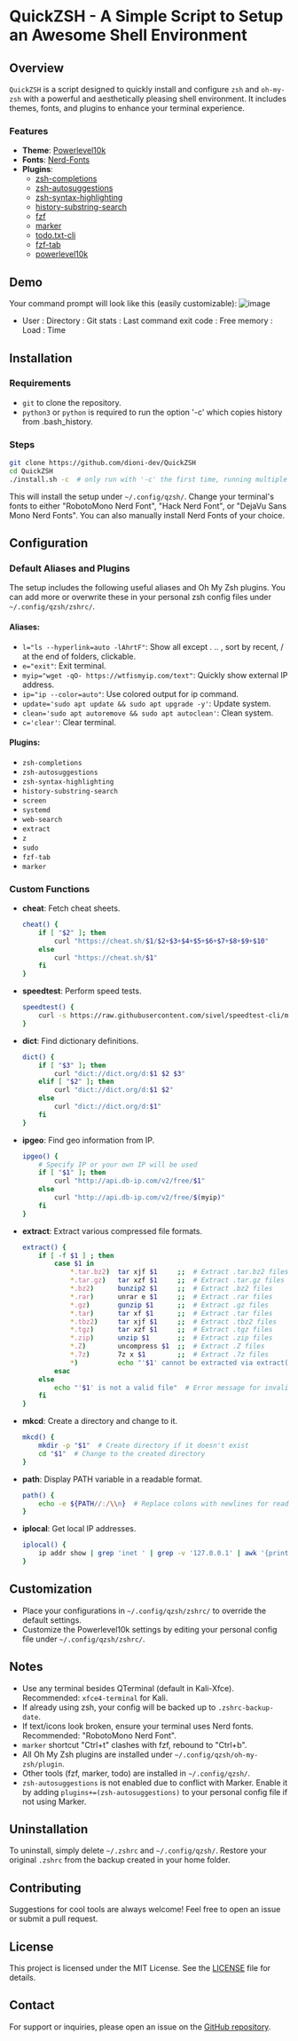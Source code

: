 # QuickZSH - A Simple Script to Setup an Awesome Shell Environment

## Overview
`QuickZSH` is a script designed to quickly install and configure `zsh` and `oh-my-zsh` with a powerful and aesthetically pleasing shell environment. It includes themes, fonts, and plugins to enhance your terminal experience.

### Features
- **Theme**: [Powerlevel10k](https://github.com/romkatv/powerlevel10k)
- **Fonts**: [Nerd-Fonts](https://github.com/ryanoasis/nerd-fonts)
- **Plugins**:
  - [zsh-completions](https://github.com/zsh-users/zsh-completions)
  - [zsh-autosuggestions](https://github.com/zsh-users/zsh-autosuggestions)
  - [zsh-syntax-highlighting](https://github.com/zsh-users/zsh-syntax-highlighting)
  - [history-substring-search](https://github.com/zsh-users/zsh-history-substring-search)
  - [fzf](https://github.com/junegunn/fzf)
  - [marker](https://github.com/jotyGill/marker)
  - [todo.txt-cli](https://github.com/todotxt/todo.txt-cli)
  - [fzf-tab](https://github.com/Aloxaf/fzf-tab)
  - [powerlevel10k](https://github.com/romkatv/powerlevel10k)

## Demo
Your command prompt will look like this (easily customizable):
![image](https://github.com/dioni-dev/QuickZSH/assets/58851263/bbf1866e-f237-47b9-b7c0-4915d9320248)

- User : Directory : Git stats : Last command exit code : Free memory : Load : Time


## Installation
### Requirements
- `git` to clone the repository.
- `python3` or `python` is required to run the option '-c' which copies history from .bash_history.

### Steps
```bash
git clone https://github.com/dioni-dev/QuickZSH
cd QuickZSH
./install.sh -c  # only run with '-c' the first time, running multiple times will duplicate history entries
```

This will install the setup under `~/.config/qzsh/`. Change your terminal's fonts to either "RobotoMono Nerd Font", "Hack Nerd Font", or "DejaVu Sans Mono Nerd Fonts". You can also manually install Nerd Fonts of your choice.

## Configuration
### Default Aliases and Plugins
The setup includes the following useful aliases and Oh My Zsh plugins. You can add more or overwrite these in your personal zsh config files under `~/.config/qzsh/zshrc/`.

#### Aliases:
- `l="ls --hyperlink=auto -lAhrtF"`: Show all except . .. , sort by recent, / at the end of folders, clickable.
- `e="exit"`: Exit terminal.
- `myip="wget -qO- https://wtfismyip.com/text"`: Quickly show external IP address.
- `ip="ip --color=auto"`: Use colored output for ip command.
- `update='sudo apt update && sudo apt upgrade -y'`: Update system.
- `clean='sudo apt autoremove && sudo apt autoclean'`: Clean system.
- `c='clear'`: Clear terminal.

#### Plugins:
- `zsh-completions`
- `zsh-autosuggestions`
- `zsh-syntax-highlighting`
- `history-substring-search`
- `screen`
- `systemd`
- `web-search`
- `extract`
- `z`
- `sudo`
- `fzf-tab`
- `marker`

### Custom Functions
- **cheat**: Fetch cheat sheets.
    ```zsh
    cheat() {
        if [ "$2" ]; then
            curl "https://cheat.sh/$1/$2+$3+$4+$5+$6+$7+$8+$9+$10"
        else
            curl "https://cheat.sh/$1"
        fi
    }
    ```
- **speedtest**: Perform speed tests.
    ```zsh
    speedtest() {
        curl -s https://raw.githubusercontent.com/sivel/speedtest-cli/master/speedtest.py | python3 -
    }
    ```
- **dict**: Find dictionary definitions.
    ```zsh
    dict() {
        if [ "$3" ]; then
            curl "dict://dict.org/d:$1 $2 $3"
        elif [ "$2" ]; then
            curl "dict://dict.org/d:$1 $2"
        else
            curl "dict://dict.org/d:$1"
        fi
    }
    ```
- **ipgeo**: Find geo information from IP.
    ```zsh
    ipgeo() {
        # Specify IP or your own IP will be used
        if [ "$1" ]; then
            curl "http://api.db-ip.com/v2/free/$1"
        else
            curl "http://api.db-ip.com/v2/free/$(myip)"
        fi
    }
    ```
- **extract**: Extract various compressed file formats.
    ```zsh
    extract() {
        if [ -f $1 ] ; then
            case $1 in
                *.tar.bz2)  tar xjf $1     ;;  # Extract .tar.bz2 files
                *.tar.gz)   tar xzf $1     ;;  # Extract .tar.gz files
                *.bz2)      bunzip2 $1     ;;  # Extract .bz2 files
                *.rar)      unrar e $1     ;;  # Extract .rar files
                *.gz)       gunzip $1      ;;  # Extract .gz files
                *.tar)      tar xf $1      ;;  # Extract .tar files
                *.tbz2)     tar xjf $1     ;;  # Extract .tbz2 files
                *.tgz)      tar xzf $1     ;;  # Extract .tgz files
                *.zip)      unzip $1       ;;  # Extract .zip files
                *.Z)        uncompress $1  ;;  # Extract .Z files
                *.7z)       7z x $1        ;;  # Extract .7z files
                *)          echo "'$1' cannot be extracted via extract()" ;;  # Handle unknown file types
            esac
        else
            echo "'$1' is not a valid file"  # Error message for invalid file
        fi
    }
    ```
- **mkcd**: Create a directory and change to it.
    ```zsh
    mkcd() {
        mkdir -p "$1"  # Create directory if it doesn't exist
        cd "$1"  # Change to the created directory
    }
    ```
- **path**: Display PATH variable in a readable format.
    ```zsh
    path() {
        echo -e ${PATH//:/\\n}  # Replace colons with newlines for readability
    }
    ```
- **iplocal**: Get local IP addresses.
    ```zsh
    iplocal() {
        ip addr show | grep 'inet ' | grep -v '127.0.0.1' | awk '{print $2}' | cut -f1 -d'/'  # Extract local IPs excluding localhost
    }
    ```

## Customization
- Place your configurations in `~/.config/qzsh/zshrc/` to override the default settings.
- Customize the Powerlevel10k settings by editing your personal config file under `~/.config/qzsh/zshrc/`.

## Notes
- Use any terminal besides QTerminal (default in Kali-Xfce). Recommended: `xfce4-terminal` for Kali.
- If already using zsh, your config will be backed up to `.zshrc-backup-date`.
- If text/icons look broken, ensure your terminal uses Nerd fonts. Recommended: "RobotoMono Nerd Font".
- `marker` shortcut "Ctrl+t" clashes with fzf, rebound to "Ctrl+b".
- All Oh My Zsh plugins are installed under `~/.config/qzsh/oh-my-zsh/plugin`.
- Other tools (fzf, marker, todo) are installed in `~/.config/qzsh/`.
- `zsh-autosuggestions` is not enabled due to conflict with Marker. Enable it by adding `plugins+=(zsh-autosuggestions)` to your personal config file if not using Marker.

## Uninstallation
To uninstall, simply delete `~/.zshrc` and `~/.config/qzsh/`. Restore your original `.zshrc` from the backup created in your home folder.

## Contributing
Suggestions for cool tools are always welcome! Feel free to open an issue or submit a pull request.

## License
This project is licensed under the MIT License. See the [LICENSE](LICENSE) file for details.

## Contact
For support or inquiries, please open an issue on the [GitHub repository](https://github.com/dioni-dev/QuickZSH).
